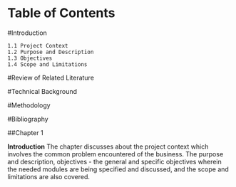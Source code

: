 Table of Contents 
==================

#Introduction 

	1.1 Project Context
	1.2	Purpose and Description					
	1.3	Objectives
	1.4 Scope and Limitations

	
#Review of Related Literature

	
#Technical Background

	
#Methodology


#Bibliography

##Chapter 1

__Introduction__
			The chapter discusses about the project context which involves the common problem encountered
	of the business. The purpose and description, objectives - the general and specific objectives wherein
	the needed modules are being specified and discussed, and the scope and limitations are also covered.





